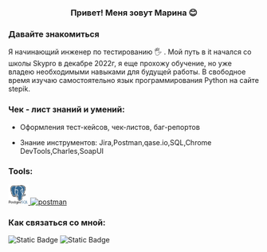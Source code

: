 ### <div align="center">Привет! Меня зовут Марина 😊</div>  
  



### Давайте знакомиться  
Я начинающий инженер по тестированию 🖐️ .
Мой путь в it начался со школы Skypro в декабре 2022г,  я еще прохожу обучение, но уже владею необходимыми навыками для будущей работы. В свободное время изучаю самостоятельно язык программирования Python на сайте stepik.

  
  



### Чек - лист знаний и умений:  
- Оформления  тест-кейсов, чек-листов, баг-репортов  
  

- Знание инструментов: Jira,Postman,qase.io,SQL,Chrome DevTools,Charles,SoapUI  

<h3 align="left">Tools:</h3>
<p align="left"> <a href="https://www.postgresql.org" target="_blank" rel="noreferrer"> <img src="https://raw.githubusercontent.com/devicons/devicon/master/icons/postgresql/postgresql-original-wordmark.svg" alt="postgresql" width="40" height="40"/> </a> <a href="https://postman.com" target="_blank" rel="noreferrer"> <img src="https://www.vectorlogo.zone/logos/getpostman/getpostman-icon.svg" alt="postman" width="40" height="40"/> </a> </p>

### Как связаться со мной: 
![Static Badge](https://img.shields.io/badge/-Marinlucky-blue?style=flat&amp;logo=Telegram&logoColor=white&link=https%3A%2F%2Ft.me%2FMarinlucky) 
<img alt="Static Badge" src="https://img.shields.io/badge/-Yandex-yellow?style=flat%26amp&logo=Yandex&logoColor=white&link=mailto%3Amarinaevik%40yandex.ru">
